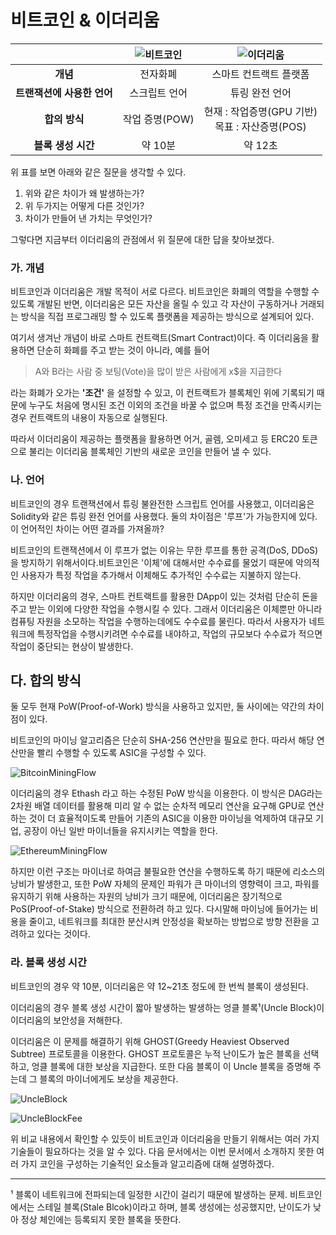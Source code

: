 # 비트코인 & 이더리움

| |<center>![비트코인](http://i68.tinypic.com/30aw6m0.jpg)</center> | <center> ![이더리움](http://i67.tinypic.com/2janibo.jpg) </center> |
|:--------:|:--------:|:--------:|
| **개념** | 전자화폐 | 스마트 컨트랙트 플랫폼 |
| **트랜잭션에 사용한 언어** | 스크립트 언어 | 튜링 완전 언어 |
| **합의 방식** | 작업 증명(POW) |  현재 : 작업증명(GPU 기반) <br> 목표 : 자산증명(POS)</br> |
| **블록 생성 시간** | 약 10분 | 약 12초 |

위  표를 보면 아래와 같은 질문을 생각할 수 있다.

1. 위와 같은 차이가 왜 발생하는가?
2. 위 두가지는 어떻게 다른 것인가?
3. 차이가 만들어 낸 가치는 무엇인가?

그렇다면 지금부터 이더리움의 관점에서 위 질문에 대한 답을 찾아보겠다.

###  가. 개념
비트코인과 이더리움은 개발 목적이 서로 다르다. 비트코인은 화폐의 역할을 수행할 수 있도록 개발된 반면, 이더리움은 모든 자산을 올릴 수 있고 각 자산이 구동하거나 거래되는 방식을 직접 프로그래밍 할 수 있도록 플랫폼을 제공하는 방식으로 설계되어 있다.

여기서 생겨난 개념이 바로  스마트 컨트랙트(Smart Contract)이다. 즉 이더리움을 활용하면 단순히 화폐를 주고 받는 것이 아니라, 예를 들어

> A와 B라는 사람 중 보팅(Vote)을 많이 받은 사람에게 x$을 지급한다

라는  화폐가 오가는 **'조건'** 을 설정할 수 있고, 이 컨트랙트가 블록체인 위에 기록되기 때문에 누구도 처음에 명시된 조건 이외의 조건을 바꿀 수 없으며 특정 조건을 만족시키는 경우 컨트랙트의 내용이 자동으로 실행된다.

따라서 이더리움이 제공하는 플랫폼을 활용하면 어거, 골렘, 오미세고 등 ERC20 토큰으로 불리는 이더리움 블록체인 기반의 새로운 코인을 만들어 낼 수 있다.

### 나. 언어
비트코인의 경우 트랜잭션에서 튜링 불완전한 스크립트 언어를 사용했고, 이더리움은 Solidity와 같은 튜링 완전 언어를 사용했다. 둘의 차이점은 '루프'가 가능한지에 있다. 이 언어적인 차이는 어떤 결과를 가져올까?

비트코인의 트랜잭션에서 이 루프가 없는 이유는 무한 루프를 통한 공격(DoS, DDoS)을 방지하기 위해서이다.비트코인은 '이체'에 대해서만 수수료를 물었기 때문에 악의적인 사용자가 특정 작업을 추가해서 이체해도 추가적인 수수료는 지불하지 않는다.

하지만 이더리움의 경우, 스마트 컨트랙트를 활용한 DApp이 있는 것처럼 단순히 돈을 주고 받는 이외에 다양한 작업을 수행시킬 수 있다. 그래서 이더리움은 이체뿐만 아니라 컴퓨팅 자원을 소모하는 작업을 수행하는데에도 수수료를 물린다. 따라서 사용자가 네트워크에 특정작업을 수행시키려면 수수료를 내야하고, 작업의 규모보다 수수료가 적으면 작업이 중단되는 현상이 발생한다.

## 다. 합의 방식
둘 모두 현재 PoW(Proof-of-Work) 방식을 사용하고 있지만, 둘 사이에는 약간의 차이점이 있다.

비트코인의 마이닝 알고리즘은  단순히 SHA-256 연산만을 필요로 한다. 따라서 해당 연산만을 빨리 수행할 수 있도록 ASIC을 구성할 수 있다.

![BitcoinMiningFlow](http://i65.tinypic.com/156egcl.jpg)

이더리움의 경우 Ethash 라고 하는 수정된 PoW  방식을 이용한다. 이 방식은 DAG라는 2차원 배열 데이터를 활용해 미리 알 수 없는 순차적 메모리 연산을 요구해  GPU로 연산하는 것이 더 효율적이도록 만들어 기존의 ASIC을 이용한 마이닝을 억제하여 대규모 기업, 공장이 아닌 일반 마이너들을 유지시키는 역할을 한다.

![EthereumMiningFlow](http://i64.tinypic.com/wsr72w.png)

하지만 이런 구조는 마이너로 하여금 불필요한 연산을 수행하도록 하기 때문에 리소스의 낭비가 발생한고, 또한 PoW 자체의 문제인 파워가 큰 마이너의 영향력이 크고, 파워를 유지하기 위해 사용하는 자원의 낭비가 크기 때문에, 이더리움은 장기적으로 PoS(Proof-of-Stake) 방식으로 전환하려 하고 있다. 다시말해 마이닝에 들어가는 비용을 줄이고, 네트워크를 최대한 분산시켜 안정성을 확보하는 방법으로 방향 전환을 고려하고 있다는 것이다.

### 라. 블록 생성 시간
비트코인의 경우 약 10분, 이더리움은 약 12~21초 정도에 한 번씩 블록이 생성된다.

이더리움의 경우 블록 생성 시간이 짧아 발생하는 발생하는 엉클 블록¹(Uncle Block)이 이더리움의 보안성을 저해한다.

이더리움은 이 문제를 해결하기 위해 GHOST(Greedy Heaviest Observed Subtree) 프로토콜을 이용한다. GHOST 프로토콜은 누적 난이도가 높은 블록을 선택하고, 엉클 블록에 대한 보상을 지급한다. 또한 다음 블록이 이 Uncle 블록을 증명해 주는데 그 블록의 마이너에게도 보상을 제공한다.

![UncleBlock](http://i67.tinypic.com/34t5roi.png)

![UncleBlockFee](http://i66.tinypic.com/2psrrz8.png)

위 비교 내용에서 확인할 수 있듯이 비트코인과 이더리움을 만들기 위해서는 여러 가지 기술들이 필요하다는 것을 알 수 있다. 다음 문서에서는 이번 문서에서 소개하지 못한 여러 가지 코인을 구성하는 기술적인 요소들과 알고리즘에 대해 설명하겠다.

---
¹ 블록이 네트워크에 전파되는데 일정한 시간이 걸리기 때문에 발생하는 문제. 비트코인에서는 스테일 블록(Stale Blcok)이라고 하며, 블록 생성에는 성공했지만, 난이도가 낮아 정상 체인에는 등록되지 못한 블록을 뜻한다.
